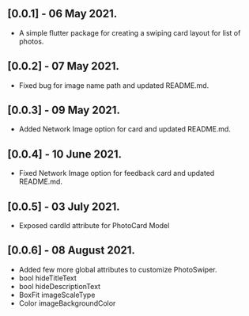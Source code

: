 ## [0.0.1] - 06 May 2021.

* A simple flutter package for creating a swiping card layout for list of photos.

## [0.0.2] - 07 May 2021.

* Fixed bug for image name path and updated README.md.

## [0.0.3] - 09 May 2021.

* Added Network Image option for card and updated README.md.

## [0.0.4] - 10 June 2021.

* Fixed Network Image option for feedback card and updated README.md.

## [0.0.5] - 03 July 2021.

* Exposed cardId attribute for PhotoCard Model

## [0.0.6] - 08 August 2021.

* Added few more global attributes to customize PhotoSwiper. 
* bool hideTitleText
* bool hideDescriptionText
* BoxFit imageScaleType
* Color imageBackgroundColor
